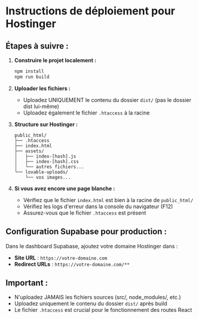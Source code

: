 # Instructions de déploiement pour Hostinger

## Étapes à suivre :

1. **Construire le projet localement :**
   ```bash
   npm install
   npm run build
   ```

2. **Uploader les fichiers :**
   - Uploadez UNIQUEMENT le contenu du dossier `dist/` (pas le dossier dist lui-même)
   - Uploadez également le fichier `.htaccess` à la racine

3. **Structure sur Hostinger :**
   ```
   public_html/
   ├── .htaccess
   ├── index.html
   ├── assets/
   │   ├── index-[hash].js
   │   ├── index-[hash].css
   │   └── autres fichiers...
   └── lovable-uploads/
       └── vos images...
   ```

4. **Si vous avez encore une page blanche :**
   - Vérifiez que le fichier `index.html` est bien à la racine de `public_html/`
   - Vérifiez les logs d'erreur dans la console du navigateur (F12)
   - Assurez-vous que le fichier `.htaccess` est présent

## Configuration Supabase pour production :

Dans le dashboard Supabase, ajoutez votre domaine Hostinger dans :
- **Site URL** : `https://votre-domaine.com`
- **Redirect URLs** : `https://votre-domaine.com/**`

## Important :
- N'uploadez JAMAIS les fichiers sources (src/, node_modules/, etc.)
- Uploadez uniquement le contenu du dossier `dist/` après build
- Le fichier `.htaccess` est crucial pour le fonctionnement des routes React